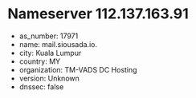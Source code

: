 # Nameserver 112.137.163.91

* as_number: 17971
* name: mail.siousada.io.
* city: Kuala Lumpur
* country: MY
* organization: TM-VADS DC Hosting
* version: Unknown
* dnssec: false
